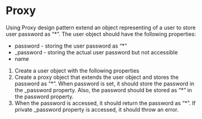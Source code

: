 # Proxy

Using Proxy design pattern extend an object representing of a user to store user password as “\*”. The user object should have the following properties:

- password - storing the user password as “\*”
- \_password - storing the actual user password but not accessible
- name

1. Create a user object with the following properties
2. Create a proxy object that extends the user object and stores the password as “\*”. When password is set, it should store the password in the \_password property. Also, the password should be stored as “\*” in the password property.
3. When the password is accessed, it should return the password as “\*”. If private \_password property is accessed, it should throw an error.
